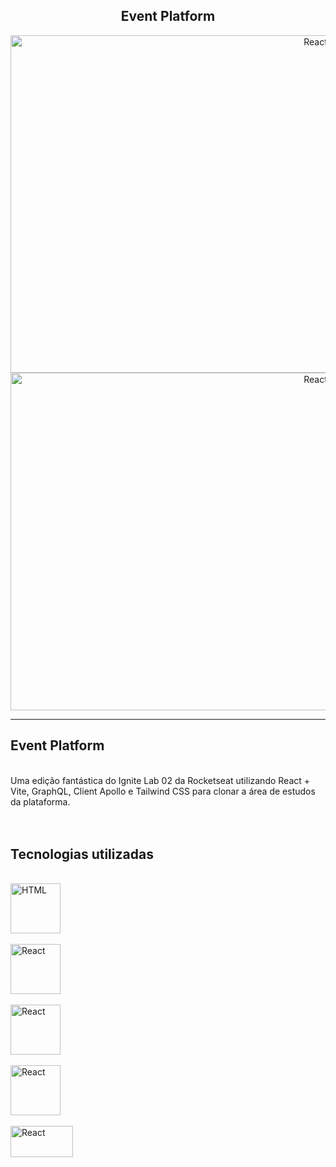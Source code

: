 

<h2 align="center">Event Platform</h2>
<div align="center">
 <img align="center" alt="React" height="540" width="960" src="https://user-images.githubusercontent.com/64162307/198697256-c64b7f18-fd24-4284-abdf-3eaac7a9db43.png" style="margin-right: 25px"/> <br> 
 <img align="center" alt="React" height="540" width="960" src="https://user-images.githubusercontent.com/64162307/198697253-a87d5417-bd8a-483a-a03e-5e5a9513b49f.jpeg" style="margin-right: 25px"/> 
 
</div>

<hr>

## Event Platform
<br>
Uma edição fantástica do Ignite Lab 02 da Rocketseat utilizando React + Vite, GraphQL, Client Apollo e Tailwind CSS para clonar a área de estudos da plataforma. 
<br>
<br>

<br>

## Tecnologias utilizadas
<br>
<!-- HTML -->
<!-- REACT -->
<div>
<img align="center"  alt="HTML" width="80" height="80" src="https://codingthesmartway.com/wp-content/uploads/2017/12/logo_react-680x680.png" style="margin-right: 25px"/> <br> <br>
<img align="center" alt="React" height="80" width="80" src="https://seeklogo.com/images/V/vite-logo-BFD4283991-seeklogo.com.png" style="margin-right: 45px"/> <br> <br>
<img align="center" alt="React" height="80" width="80" src="https://s3-us-west-2.amazonaws.com/assertible/blog/graphql-logo.png" style="margin-right: 45px"/> <br> <br>
<img align="center" alt="React" height="80" width="80" src="https://cdn-images-1.medium.com/max/1200/1*h3E_KHKB9jNKTkXkhrY5gA.png" style="margin-right: 45px"/> <br> <br>

<!-- CSS -->
<img align="center" alt="React" height="50" width="100" src="https://seeklogo.com/images/T/tailwind-css-logo-5AD4175897-seeklogo.com.png" style="margin-bottom: 150px"/> 
 </div>
<br>
<br>
